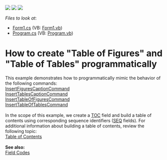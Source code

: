 <!-- default badges list -->
![](https://img.shields.io/endpoint?url=https://codecentral.devexpress.com/api/v1/VersionRange/128609828/16.1.6%2B)
[![](https://img.shields.io/badge/Open_in_DevExpress_Support_Center-FF7200?style=flat-square&logo=DevExpress&logoColor=white)](https://supportcenter.devexpress.com/ticket/details/T437901)
[![](https://img.shields.io/badge/📖_How_to_use_DevExpress_Examples-e9f6fc?style=flat-square)](https://docs.devexpress.com/GeneralInformation/403183)
<!-- default badges end -->
<!-- default file list -->
*Files to look at*:

* [Form1.cs](./CS/InsertTableSample/Form1.cs) (VB: [Form1.vb](./VB/InsertTableSample/Form1.vb))
* [Program.cs](./CS/InsertTableSample/Program.cs) (VB: [Program.vb](./VB/InsertTableSample/Program.vb))
<!-- default file list end -->
# How to create "Table of Figures" and "Table of Tables" programmatically


This example demonstrates how to programmatically mimic the behavior of the following commands:<br><a href="https://documentation.devexpress.com/CoreLibraries/clsDevExpressXtraRichEditCommandsInsertFiguresCaptionCommandtopic.aspx">InsertFiguresCaptionCommand</a> <br><a href="https://documentation.devexpress.com/CoreLibraries/clsDevExpressXtraRichEditCommandsInsertTablesCaptionCommandtopic.aspx">InsertTablesCaptionCommand</a> <br><a href="https://documentation.devexpress.com/CoreLibraries/clsDevExpressXtraRichEditCommandsInsertTableOfFiguresCommandtopic.aspx">InsertTableOfFiguresCommand</a> <br><a href="https://documentation.devexpress.com/CoreLibraries/clsDevExpressXtraRichEditCommandsInsertTableOfTablesCommandtopic.aspx">InsertTableOfTablesCommand</a> <br><br>In the scope of this example, we create a <a href="https://documentation.devexpress.com/WindowsForms/CustomDocument9718.aspx">TOC</a> field and build a table of contents using corresponding sequence identifiers (<a href="https://documentation.devexpress.com/WindowsForms/CustomDocument9720.aspx">SEQ</a> fields). For additional information about building a table of contents, review the following topic:<br><a href="https://documentation.devexpress.com/WindowsForms/CustomDocument9561.aspx">Table of Contents</a> <br><br><strong>See also:<br></strong><a href="https://documentation.devexpress.com/WindowsForms/CustomDocument9709.aspx">Field Codes</a>

<br/>


